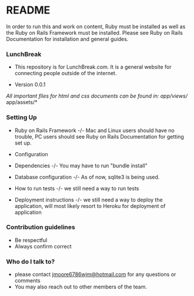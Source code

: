 # README #

In order to run this and work on content, Ruby must be installed as well as the Ruby on Rails Framework must be installed. Please see Ruby on Rails Documentation for installation and general guides.

### LunchBreak ###

* This repository is for LunchBreak.com. It is a general website for connecting people outside of the internet.

* Version 0.0.1

*All important files for html and css documents can be found in: 
     app/views/*
     app/assets/*

### Setting Up ###

* Ruby on Rails Framework -/- Mac and Linux users should have no trouble, PC users should see Ruby on Rails Documentation for getting set up.

* Configuration
* Dependencies -/- You may have to run "bundle install"
* Database configuration -/- As of now, sqlite3 is being used.
* How to run tests -/- we still need a way to run tests
* Deployment instructions -/- we still need a way to deploy the application, will most likely resort to Heroku for deployment of application

### Contribution guidelines ###

* Be respectful
* Always confirm correct 


### Who do I talk to? ###

* please contact jmoore6786wjm@hotmail.com for any questions or comments
* You may also reach out to other members of the team.